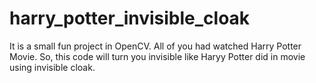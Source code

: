 # harry_potter_invisible_cloak
It is a small fun project in OpenCV.
All of you had watched Harry Potter Movie. So, this code will turn you invisible like Haryy Potter  did in movie using invisible cloak. 
